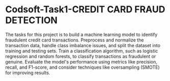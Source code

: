 # Codsoft-Task1-CREDIT CARD FRAUD DETECTION
The tasks for this project is to build a machine learning model to identify
fraudulent credit card transactions.
Preprocess and normalize the transaction data, handle class
imbalance issues, and split the dataset into training and testing sets.
Train a classification algorithm, such as logistic regression and random
forests, to classify transactions as fraudulent or genuine.
Evaluate the model's performance using metrics like precision, recall,
and F1-score, and consider techniques like oversampling (SMOTE) for improving results.
